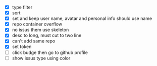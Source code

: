 * [X] type filter
* [X] sort
* [X] set and keep user name, avatar and personal info should use name
* [X] repo container overflow
* [X] no issus them use skeleton
* [X] desc to long, must cut  to two line
* [X] can't add same repo
* [X] set token
* [ ] click budge then go to github profile
* [ ] show issus type using color
